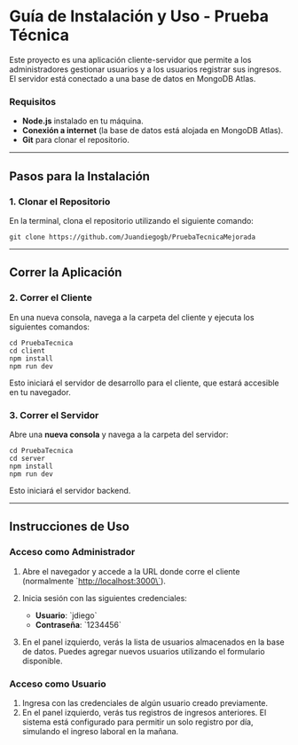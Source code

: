 # Guía de Instalación y Uso - **Prueba Técnica**

Este proyecto es una aplicación cliente-servidor que permite a los administradores gestionar usuarios y a los usuarios registrar sus ingresos. El servidor está conectado a una base de datos en MongoDB Atlas.

### Requisitos

- **Node.js** instalado en tu máquina.
- **Conexión a internet** (la base de datos está alojada en MongoDB Atlas).
- **Git** para clonar el repositorio.

---

## Pasos para la Instalación

### 1. Clonar el Repositorio

En la terminal, clona el repositorio utilizando el siguiente comando:

```
git clone https://github.com/Juandiegogb/PruebaTecnicaMejorada
```

---

## Correr la Aplicación

### 2. Correr el Cliente

En una nueva consola, navega a la carpeta del cliente y ejecuta los siguientes comandos:

```
cd PruebaTecnica
cd client
npm install
npm run dev
```

Esto iniciará el servidor de desarrollo para el cliente, que estará accesible en tu navegador.

### 3. Correr el Servidor

Abre una **nueva consola** y navega a la carpeta del servidor:

```
cd PruebaTecnica
cd server
npm install
npm run dev
```

Esto iniciará el servidor backend.

---

## Instrucciones de Uso

### **Acceso como Administrador**

1. Abre el navegador y accede a la URL donde corre el cliente (normalmente \`<http://localhost:3000\`>).
2. Inicia sesión con las siguientes credenciales:

    - **Usuario**: \`jdiego\`
    - **Contraseña**: \`1234456\`

3. En el panel izquierdo, verás la lista de usuarios almacenados en la base de datos. Puedes agregar nuevos usuarios utilizando el formulario disponible.

### **Acceso como Usuario**

1. Ingresa con las credenciales de algún usuario creado previamente.
2. En el panel izquierdo, verás tus registros de ingresos anteriores. El sistema está configurado para permitir un solo registro por día, simulando el ingreso laboral en la mañana.
